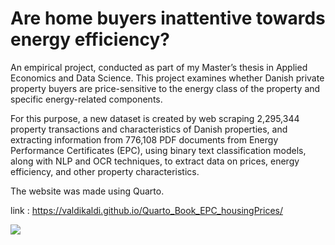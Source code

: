 # Are home buyers inattentive towards energy efficiency?

An empirical project, conducted as part of my Master’s thesis in Applied Economics and Data Science. 
This project examines whether Danish private property buyers are price-sensitive to the energy class of the property and specific energy-related components.

For this purpose, a new dataset is created by web scraping 2,295,344 property transactions and characteristics of Danish properties, and extracting information from 776,108 PDF documents from Energy Performance Certificates (EPC), using binary text classification models, along with NLP and OCR techniques, to extract data on prices, energy efficiency, and other property characteristics.

The website was made using Quarto. 

link : https://valdikaldi.github.io/Quarto_Book_EPC_housingPrices/

[![](https://s18955.pcdn.co/wp-content/uploads/2018/02/github.png)](https://github.com/user/repository/subscription)

